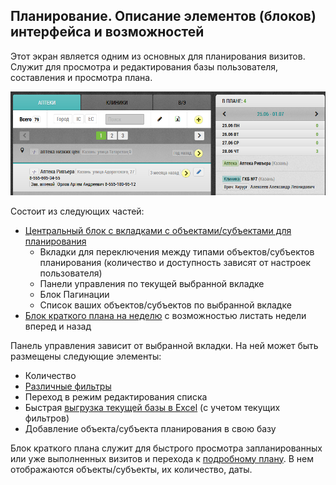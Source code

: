 ## Планирование. Описание элементов (блоков) интерфейса и возможностей

Этот экран является одним из основных для планирования визитов.
Служит для просмотра и редактирования базы пользователя, составления и просмотра плана.

![](../images/rep-planning.png) 


Состоит из следующих частей:
- [Центральный блок с вкладками с объектами/субъектами для планирования](rep-planning-central-block.md)
  - Вкладки для переключения между типами объектов/субъектов планирования 
  (количество и доступность зависят от настроек пользователя)
  - Панели управления по текущей выбранной вкладке
  - Блок Пагинации
  - Список ваших объектов/субъектов по выбранной вкладке
- [Блок краткого плана на неделю](rep-planning-short-plan.md) с возможностью листать недели вперед и назад

Панель управления зависит от выбранной вкладки.
На ней может быть размещены следующие элементы:
- Количество
- [Различные фильтры](rep-planning-central-block-filters.md)
- Переход в режим редактирования списка
- Быстрая [выгрузка текущей базы в Excel](rep-planning-central-block-export.md) (с учетом текущих фильтров)
- Добавление объекта/субъекта планирования в свою базу

Блок краткого плана служит для быстрого просмотра 
запланированных или уже выполненных визитов и перехода к [подробному плану](rep-planning-full-plan.md).
В нем отображаются объекты/субъекты, их количество, даты.

